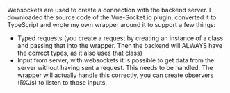 Websockets are used to create a connection with the backend server. I downloaded the source code of the Vue-Socket.io plugin, converted it to TypeScript and wrote my own wrapper around it to support a few things:
- Typed requests (you create a request by creating an instance of a class and passing that into the wrapper. Then the backend will ALWAYS have the correct types, as it also uses that class)
- Input from server, with websockets it is possible to get data from the server without having sent a request. This needs to be handled. The wrapper will actually handle this correctly, you can create observers (RXJs) to listen to those inputs.